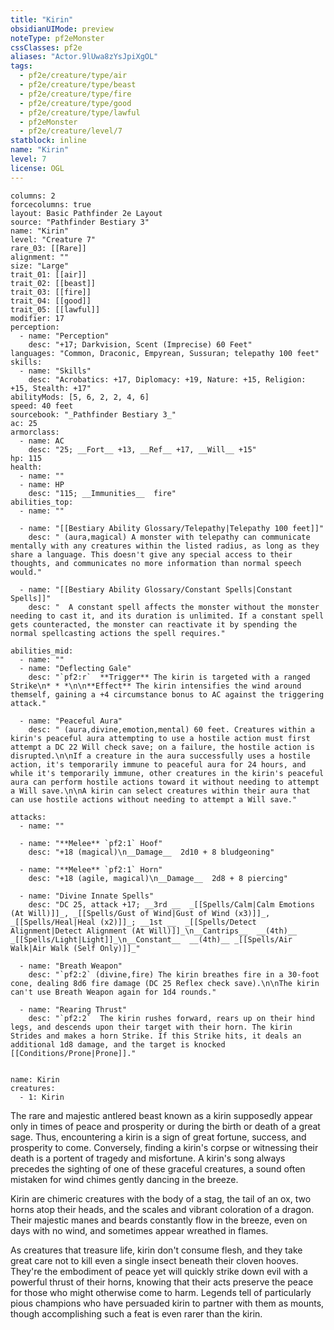 ```yaml
---
title: "Kirin"
obsidianUIMode: preview
noteType: pf2eMonster
cssClasses: pf2e
aliases: "Actor.9lUwa8zYsJpiXgOL" 
tags:
  - pf2e/creature/type/air
  - pf2e/creature/type/beast
  - pf2e/creature/type/fire
  - pf2e/creature/type/good
  - pf2e/creature/type/lawful
  - pf2eMonster
  - pf2e/creature/level/7
statblock: inline
name: "Kirin"
level: 7
license: OGL
---
```


```statblock
columns: 2
forcecolumns: true
layout: Basic Pathfinder 2e Layout
source: "Pathfinder Bestiary 3"
name: "Kirin"
level: "Creature 7"
rare_03: [[Rare]]
alignment: ""
size: "Large"
trait_01: [[air]]
trait_02: [[beast]]
trait_03: [[fire]]
trait_04: [[good]]
trait_05: [[lawful]]
modifier: 17
perception:
  - name: "Perception"
    desc: "+17; Darkvision, Scent (Imprecise) 60 Feet"
languages: "Common, Draconic, Empyrean, Sussuran; telepathy 100 feet"
skills:
  - name: "Skills"
    desc: "Acrobatics: +17, Diplomacy: +19, Nature: +15, Religion: +15, Stealth: +17"
abilityMods: [5, 6, 2, 2, 4, 6]
speed: 40 feet
sourcebook: "_Pathfinder Bestiary 3_"
ac: 25
armorclass:
  - name: AC
    desc: "25; __Fort__ +13, __Ref__ +17, __Will__ +15"
hp: 115
health:
  - name: ""
  - name: HP
    desc: "115; __Immunities__  fire"
abilities_top:
  - name: ""

  - name: "[[Bestiary Ability Glossary/Telepathy|Telepathy 100 feet]]"
    desc: " (aura,magical) A monster with telepathy can communicate mentally with any creatures within the listed radius, as long as they share a language. This doesn't give any special access to their thoughts, and communicates no more information than normal speech would."

  - name: "[[Bestiary Ability Glossary/Constant Spells|Constant Spells]]"
    desc: "  A constant spell affects the monster without the monster needing to cast it, and its duration is unlimited. If a constant spell gets counteracted, the monster can reactivate it by spending the normal spellcasting actions the spell requires."

abilities_mid:
  - name: ""
  - name: "Deflecting Gale"
    desc: "`pf2:r`  **Trigger** The kirin is targeted with a ranged Strike\n* * *\n\n**Effect** The kirin intensifies the wind around themself, gaining a +4 circumstance bonus to AC against the triggering attack."

  - name: "Peaceful Aura"
    desc: " (aura,divine,emotion,mental) 60 feet. Creatures within a kirin's peaceful aura attempting to use a hostile action must first attempt a DC 22 Will check save; on a failure, the hostile action is disrupted.\n\nIf a creature in the aura successfully uses a hostile action, it's temporarily immune to peaceful aura for 24 hours, and while it's temporarily immune, other creatures in the kirin's peaceful aura can perform hostile actions toward it without needing to attempt a Will save.\n\nA kirin can select creatures within their aura that can use hostile actions without needing to attempt a Will save."

attacks:
  - name: ""

  - name: "**Melee** `pf2:1` Hoof"
    desc: "+18 (magical)\n__Damage__  2d10 + 8 bludgeoning"

  - name: "**Melee** `pf2:1` Horn"
    desc: "+18 (agile, magical)\n__Damage__  2d8 + 8 piercing"

  - name: "Divine Innate Spells"
    desc: "DC 25, attack +17; __3rd __  _[[Spells/Calm|Calm Emotions (At Will)]]_, _[[Spells/Gust of Wind|Gust of Wind (x3)]]_, _[[Spells/Heal|Heal (x2)]]_; __1st __  _[[Spells/Detect Alignment|Detect Alignment (At Will)]]_\n__Cantrips__  __(4th)__ _[[Spells/Light|Light]]_\n__Constant__  __(4th)__ _[[Spells/Air Walk|Air Walk (Self Only)]]_"

  - name: "Breath Weapon"
    desc: "`pf2:2` (divine,fire) The kirin breathes fire in a 30-foot cone, dealing 8d6 fire damage (DC 25 Reflex check save).\n\nThe kirin can't use Breath Weapon again for 1d4 rounds."

  - name: "Rearing Thrust"
    desc: "`pf2:2`  The kirin rushes forward, rears up on their hind legs, and descends upon their target with their horn. The kirin Strides and makes a horn Strike. If this Strike hits, it deals an additional 1d8 damage, and the target is knocked [[Conditions/Prone|Prone]]."
 
```

```encounter-table
name: Kirin
creatures:
  - 1: Kirin
```



The rare and majestic antlered beast known as a kirin supposedly appear only in times of peace and prosperity or during the birth or death of a great sage. Thus, encountering a kirin is a sign of great fortune, success, and prosperity to come. Conversely, finding a kirin's corpse or witnessing their death is a portent of tragedy and misfortune. A kirin's song always precedes the sighting of one of these graceful creatures, a sound often mistaken for wind chimes gently dancing in the breeze.

Kirin are chimeric creatures with the body of a stag, the tail of an ox, two horns atop their heads, and the scales and vibrant coloration of a dragon. Their majestic manes and beards constantly flow in the breeze, even on days with no wind, and sometimes appear wreathed in flames.

As creatures that treasure life, kirin don't consume flesh, and they take great care not to kill even a single insect beneath their cloven hooves. They're the embodiment of peace yet will quickly strike down evil with a powerful thrust of their horns, knowing that their acts preserve the peace for those who might otherwise come to harm. Legends tell of particularly pious champions who have persuaded kirin to partner with them as mounts, though accomplishing such a feat is even rarer than the kirin.
